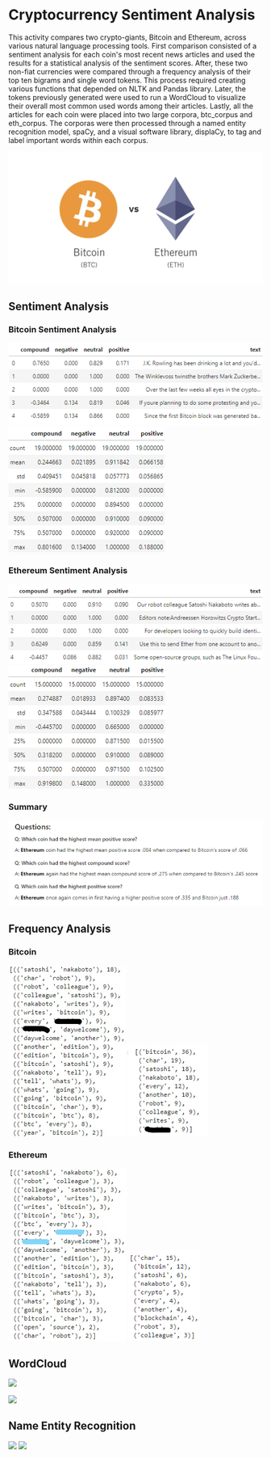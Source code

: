 # Cryptocurrency Sentiment Analysis

This activity compares two crypto-giants, Bitcoin and Ethereum, across various natural language processing tools. First comparison consisted of a sentiment analysis for each coin's most recent news articles and used the results for a statistical analysis of the sentiment scores. After, these two non-fiat currencies were compared through a frequency analysis of their top ten bigrams and single word tokens. This process required creating various functions that depended on NLTK and Pandas library. Later, the tokens previously generated were used to run a WordCloud to visualize their overall most common used words among their articles. Lastly, all the articles for each coin were placed into two large corpora, btc_corpus and eth_corpus. The corporas were then processed through a named entity recognition model, spaCy, and a visual software library, displaCy, to tag and label important words within each corpus.

![Google Images](../Images/btc_eth.jpg)

## Sentiment Analysis

### Bitcoin Sentiment Analysis
![](../Images/btc_sent.png)
![](../Images/btc_stat.png)

### Ethereum Sentiment Analysis
![](../Images/eth_sent.png)
![](../Images/eth_stat.png)

### Summary
![](../Images/Q_A.png)

## Frequency Analysis

### Bitcoin 
![](../Images/btc_bigram.jpg)
![](../Images/btc_top_10.jpg)

### Ethereum
![](../Images/eth_bigram.jpg)
![](../Images/eth_top_10.png)

## WordCloud
![](../Images/btc_wordcloud.jpg)

![](../Images/eth_wordcloud.jpg)

## Name Entity Recognition
![](../Images/btc_ner.jpg)
![](../Images/eth_ner.jpg)
